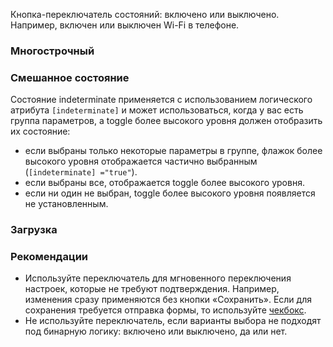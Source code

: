 Кнопка-переключатель состояний: включено или выключено. Например, включен или выключен Wi-Fi в телефоне.

<!-- example(toggle-overview) -->

### Многострочный

<!-- example(toggle-multiline) -->

### Смешанное состояние

Состояние indeterminate применяется с использованием логического атрибута `[indeterminate]` и может использоваться,
когда у вас есть группа параметров, а toggle более высокого уровня должен отобразить их состояние:

- если выбраны только некоторые параметры в группе, флажок более высокого уровня отображается частично выбранным (`[indeterminate] ="true"`).
- если выбраны все, отображается toggle более высокого уровня.
- если ни один не выбран, toggle более высокого уровня появляется не установленным.

<!-- example(toggle-indeterminate) -->

### Загрузка

<!-- example(toggle-loading) -->

### Рекомендации

- Используйте переключатель для мгновенного переключения настроек, которые не требуют подтверждения. Например, изменения сразу применяются без кнопки «Сохранить». Если для сохранения требуется отправка формы, то используйте [чекбокс](/ru/components/checkbox).
- Не используйте переключатель, если варианты выбора не подходят под бинарную логику: включено или выключено, да или нет.
